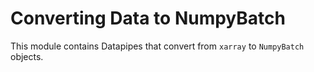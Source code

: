 # Converting Data to NumpyBatch

This module contains Datapipes that convert from
`xarray` to `NumpyBatch` objects.
